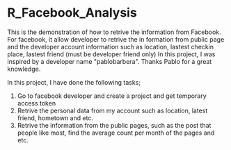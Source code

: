 # R_Facebook_Analysis
This is the demonstration of how to retrive the information from Facebook. For facebook, it allow developer to retrive the in formation
from public page and the developer account information such as location, lastest checkin place, lastest friend (must be developer friend only)
In this project, I was inspired by a developer name "pablobarbera". Thanks Pablo for a great knowledge. 

In this project, I have done the following tasks;
1) Go to facebook developer and create a project and get temporary access token
2) Retrive the personal data from my account such as location, latest friend, hometown and etc.
3) Retrive the information from the public pages, such as the post that people like most, find the average count per month of the pages and etc.

